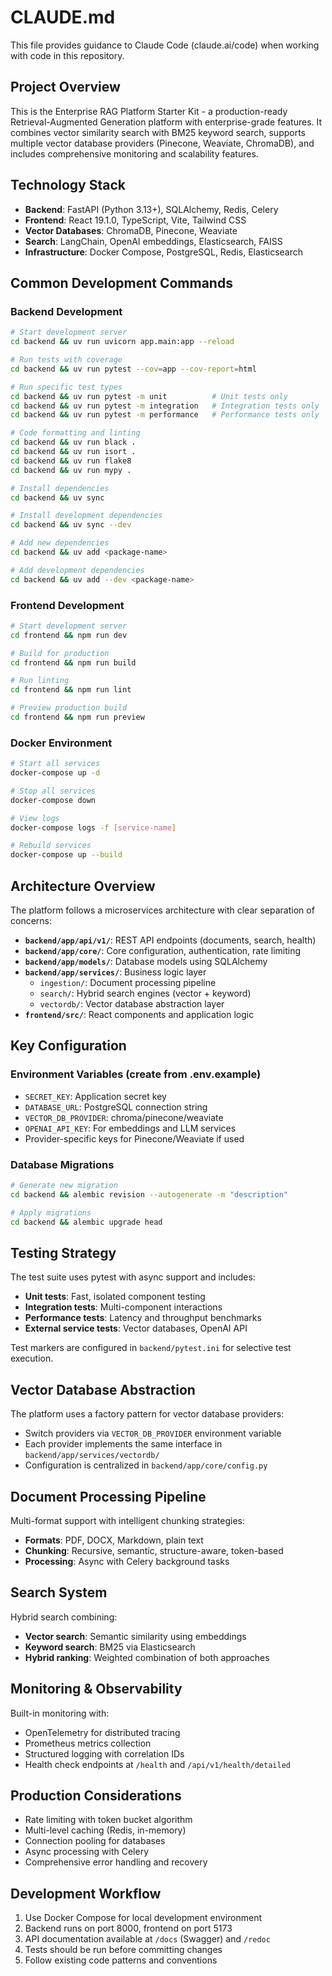 # CLAUDE.md

This file provides guidance to Claude Code (claude.ai/code) when working with code in this repository.

## Project Overview

This is the Enterprise RAG Platform Starter Kit - a production-ready Retrieval-Augmented Generation platform with enterprise-grade features. It combines vector similarity search with BM25 keyword search, supports multiple vector database providers (Pinecone, Weaviate, ChromaDB), and includes comprehensive monitoring and scalability features.

## Technology Stack

- **Backend**: FastAPI (Python 3.13+), SQLAlchemy, Redis, Celery
- **Frontend**: React 19.1.0, TypeScript, Vite, Tailwind CSS
- **Vector Databases**: ChromaDB, Pinecone, Weaviate
- **Search**: LangChain, OpenAI embeddings, Elasticsearch, FAISS
- **Infrastructure**: Docker Compose, PostgreSQL, Redis, Elasticsearch

## Common Development Commands

### Backend Development

```bash
# Start development server
cd backend && uv run uvicorn app.main:app --reload

# Run tests with coverage
cd backend && uv run pytest --cov=app --cov-report=html

# Run specific test types
cd backend && uv run pytest -m unit          # Unit tests only
cd backend && uv run pytest -m integration   # Integration tests only
cd backend && uv run pytest -m performance   # Performance tests only

# Code formatting and linting
cd backend && uv run black .
cd backend && uv run isort .
cd backend && uv run flake8
cd backend && uv run mypy .

# Install dependencies
cd backend && uv sync

# Install development dependencies
cd backend && uv sync --dev

# Add new dependencies
cd backend && uv add <package-name>

# Add development dependencies
cd backend && uv add --dev <package-name>
```

### Frontend Development

```bash
# Start development server
cd frontend && npm run dev

# Build for production
cd frontend && npm run build

# Run linting
cd frontend && npm run lint

# Preview production build
cd frontend && npm run preview
```

### Docker Environment

```bash
# Start all services
docker-compose up -d

# Stop all services
docker-compose down

# View logs
docker-compose logs -f [service-name]

# Rebuild services
docker-compose up --build
```

## Architecture Overview

The platform follows a microservices architecture with clear separation of concerns:

- **`backend/app/api/v1/`**: REST API endpoints (documents, search, health)
- **`backend/app/core/`**: Core configuration, authentication, rate limiting
- **`backend/app/models/`**: Database models using SQLAlchemy
- **`backend/app/services/`**: Business logic layer
  - `ingestion/`: Document processing pipeline
  - `search/`: Hybrid search engines (vector + keyword)
  - `vectordb/`: Vector database abstraction layer
- **`frontend/src/`**: React components and application logic

## Key Configuration

### Environment Variables (create from .env.example)

- `SECRET_KEY`: Application secret key
- `DATABASE_URL`: PostgreSQL connection string
- `VECTOR_DB_PROVIDER`: chroma/pinecone/weaviate
- `OPENAI_API_KEY`: For embeddings and LLM services
- Provider-specific keys for Pinecone/Weaviate if used

### Database Migrations

```bash
# Generate new migration
cd backend && alembic revision --autogenerate -m "description"

# Apply migrations
cd backend && alembic upgrade head
```

## Testing Strategy

The test suite uses pytest with async support and includes:

- **Unit tests**: Fast, isolated component testing
- **Integration tests**: Multi-component interactions
- **Performance tests**: Latency and throughput benchmarks
- **External service tests**: Vector databases, OpenAI API

Test markers are configured in `backend/pytest.ini` for selective test execution.

## Vector Database Abstraction

The platform uses a factory pattern for vector database providers:

- Switch providers via `VECTOR_DB_PROVIDER` environment variable
- Each provider implements the same interface in `backend/app/services/vectordb/`
- Configuration is centralized in `backend/app/core/config.py`

## Document Processing Pipeline

Multi-format support with intelligent chunking strategies:

- **Formats**: PDF, DOCX, Markdown, plain text
- **Chunking**: Recursive, semantic, structure-aware, token-based
- **Processing**: Async with Celery background tasks

## Search System

Hybrid search combining:

- **Vector search**: Semantic similarity using embeddings
- **Keyword search**: BM25 via Elasticsearch
- **Hybrid ranking**: Weighted combination of both approaches

## Monitoring & Observability

Built-in monitoring with:

- OpenTelemetry for distributed tracing
- Prometheus metrics collection
- Structured logging with correlation IDs
- Health check endpoints at `/health` and `/api/v1/health/detailed`

## Production Considerations

- Rate limiting with token bucket algorithm
- Multi-level caching (Redis, in-memory)
- Connection pooling for databases
- Async processing with Celery
- Comprehensive error handling and recovery

## Development Workflow

1. Use Docker Compose for local development environment
2. Backend runs on port 8000, frontend on port 5173
3. API documentation available at `/docs` (Swagger) and `/redoc`
4. Tests should be run before committing changes
5. Follow existing code patterns and conventions

